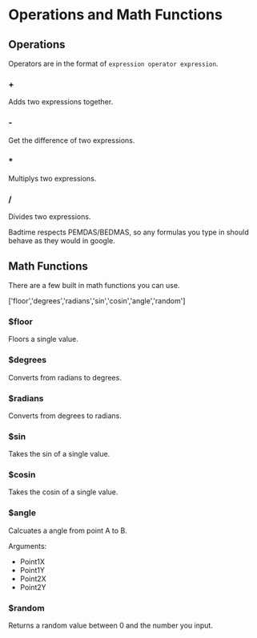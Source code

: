 # Operations and Math Functions

## Operations

Operators are in the format of `expression operator expression`.

### +

Adds two expressions together.

### -

Get the difference of two expressions.

### *

Multiplys two expressions.

### /

Divides two expressions.

Badtime respects PEMDAS/BEDMAS, so any formulas you type in should behave as they would in google.

## Math Functions

There are a few built in math functions you can use.

['floor','degrees','radians','sin','cosin','angle','random']

### $floor

Floors a single value.

### $degrees

Converts from radians to degrees.

### $radians

Converts from degrees to radians.

### $sin

Takes the sin of a single value.

### $cosin

Takes the cosin of a single value.

### $angle

Calcuates a angle from point A to B.

Arguments: 
* Point1X
* Point1Y
* Point2X
* Point2Y

### $random

Returns a random value between 0 and the number you input.